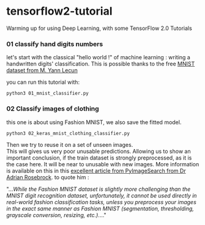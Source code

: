 # tensorflow2-tutorial
Warming up for using Deep Learning, with some TensorFlow 2.0 Tutorials

### 01 classify hand digits numbers 
let's start with the classical "hello world !" of machine learning : 
writing a handwritten digits' classification. 
This is possible thanks to the free [MNIST dataset from M. Yann Lecun](http://yann.lecun.com/exdb/mnist/)

you can run this tutorial with:

    python3 01_mnist_classifier.py

### 02 Classify images of clothing
this one is about using Fashion MNIST, we also save the fitted model.

    python3 02_keras_mnist_clothing_classifier.py

Then we try to reuse it on a set of unseen images.  
This will gives us very poor unusable predictions. 
Allowing us to show an important conclusion, 
if the train dataset is strongly preprocessed, as it is the case here.
It will be near to unusable with new images. 
More information is available on this in this [excellent article 
from PyImageSearch from Dr Adrian Rosebrock](https://www.pyimagesearch.com/2019/02/11/fashion-mnist-with-keras-and-deep-learning/).
to quote him :

"...*While the Fashion MNIST dataset is slightly more challenging than the MNIST digit recognition dataset, unfortunately, it cannot be used directly in real-world fashion classification tasks, unless you preprocess your images in the exact same manner as Fashion MNIST (segmentation, thresholding, grayscale conversion, resizing, etc.)*...."


